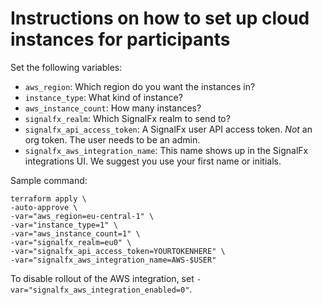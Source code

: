 # Instructions on how to set up cloud instances for participants

Set the following variables:

- `aws_region`: Which region do you want the instances in?
- `instance_type`: What kind of instance?
- `aws_instance_count`: How many instances?
- `signalfx_realm`: Which SignalFx realm to send to?
- `signalfx_api_access_token`: A SignalFx user API access token. *Not* an org token. The user needs to be an admin.
- `signalfx_aws_integration_name`: This name shows up in the SignalFx integrations UI. We suggest you use your first name or initials.

Sample command:

```
terraform apply \
-auto-approve \
-var="aws_region=eu-central-1" \
-var="instance_type=1" \
-var="aws_instance_count=1" \
-var="signalfx_realm=eu0" \
-var="signalfx_api_access_token=YOURTOKENHERE" \
-var="signalfx_aws_integration_name=AWS-$USER"
```

To disable rollout of the AWS integration, set `-var="signalfx_aws_integration_enabled=0"`.
